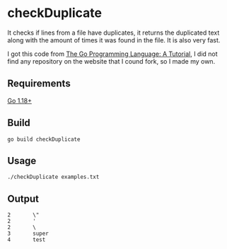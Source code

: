 # checkDuplicate

It checks if lines from a file have duplicates, it returns the duplicated text along with the amount of times it was found in the file. It is also very fast.

I got this code from [The Go Programming Language: A Tutorial](https://www.informit.com/articles/article.aspx?p=2453564&seqNum=3), I did not find any repository on the website that I cound fork, so I made my own.

## Requirements

[Go 1.18+](https://go.dev/dl/)

## Build

    go build checkDuplicate

## Usage

    ./checkDuplicate examples.txt

## Output

    2       \"
    2       '
    2       \
    3       super
    4       test